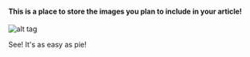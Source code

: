 #### This is a place to store the images you plan to include in your article!

![alt tag](http://old20%Shoe.jpg)

See! It's as easy as pie!

